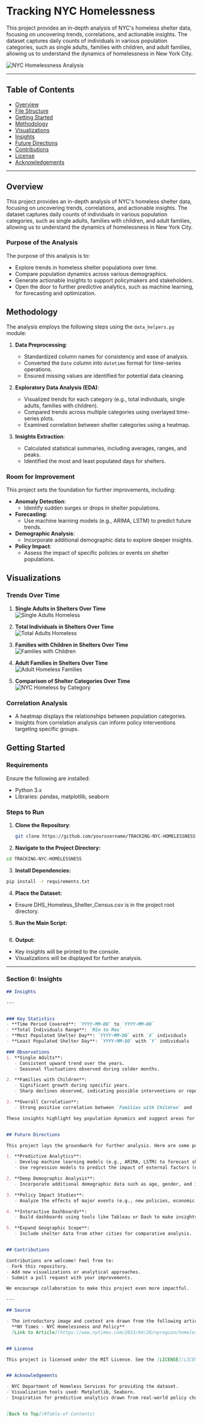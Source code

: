 # Tracking NYC Homelessness

This project provides an in-depth analysis of NYC's homeless shelter data, focusing on uncovering trends, correlations, and actionable insights. The dataset captures daily counts of individuals in various population categories, such as single adults, families with children, and adult families, allowing us to understand the dynamics of homelessness in New York City.

![NYC Homelessness Analysis](images/homeless_image_nyt.webp)

---

## Table of Contents

- [Overview](#overview)
- [File Structure](#file-structure)
- [Getting Started](#getting-started)
- [Methodology](#methodology)
- [Visualizations](#visualizations)
- [Insights](#insights)
- [Future Directions](#future-directions)
- [Contributions](#contributions)
- [License](#license)
- [Acknowledgements](#acknowledgements)

---

## Overview

This project provides an in-depth analysis of NYC's homeless shelter data, focusing on uncovering trends, correlations, and actionable insights. The dataset captures daily counts of individuals in various population categories, such as single adults, families with children, and adult families, allowing us to understand the dynamics of homelessness in New York City.

### Purpose of the Analysis

The purpose of this analysis is to:
- Explore trends in homeless shelter populations over time.
- Compare population dynamics across various demographics.
- Generate actionable insights to support policymakers and stakeholders.
- Open the door to further predictive analytics, such as machine learning, for forecasting and optimization.


## Methodology

The analysis employs the following steps using the `data_helpers.py` module:

1. **Data Preprocessing**:
   - Standardized column names for consistency and ease of analysis.
   - Converted the `Date` column into `datetime` format for time-series operations.
   - Ensured missing values are identified for potential data cleaning.

2. **Exploratory Data Analysis (EDA)**:
   - Visualized trends for each category (e.g., total individuals, single adults, families with children).
   - Compared trends across multiple categories using overlayed time-series plots.
   - Examined correlation between shelter categories using a heatmap.

3. **Insights Extraction**:
   - Calculated statistical summaries, including averages, ranges, and peaks.
   - Identified the most and least populated days for shelters.

### Room for Improvement

This project sets the foundation for further improvements, including:
- **Anomaly Detection**:
  - Identify sudden surges or drops in shelter populations.
- **Forecasting**:
  - Use machine learning models (e.g., ARIMA, LSTM) to predict future trends.
- **Demographic Analysis**:
  - Incorporate additional demographic data to explore deeper insights.
- **Policy Impact**:
  - Assess the impact of specific policies or events on shelter populations.


## Visualizations

### Trends Over Time

1. **Single Adults in Shelters Over Time**  
   ![Single Adults Homeless](images/single_adults_homeless.png)

2. **Total Individuals in Shelters Over Time**  
   ![Total Adults Homeless](images/total_adults_homeless.png)

3. **Families with Children in Shelters Over Time**  
   ![Families with Children](images/families_w_children_homeless.png)

4. **Adult Families in Shelters Over Time**  
   ![Adult Homeless Families](images/adult_homeless_families.png)

5. **Comparison of Shelter Categories Over Time**  
   ![NYC Homeless by Category](images/nyc_homeless_by_category.png)

### Correlation Analysis
- A heatmap displays the relationships between population categories.
- Insights from correlation analysis can inform policy interventions targeting specific groups.


## Getting Started

### Requirements
Ensure the following are installed:
- Python 3.x
- Libraries: pandas, matplotlib, seaborn

### Steps to Run
1. **Clone the Repository**:
   ```bash
   git clone https://github.com/yourusername/TRACKING-NYC-HOMELESSNESS.git

2. **Navigate to the Project Directory:**
  ```bash
cd TRACKING-NYC-HOMELESSNESS
```

3. **Install Dependencies:**
  ```bash
pip install -r requirements.txt
```

4. **Place the Dataset:**

- Ensure DHS_Homeless_Shelter_Census.csv is in the project root directory.

5. **Run the Main Script:**

```python main.py
```

6. **Output:**
- Key insights will be printed to the console.
- Visualizations will be displayed for further analysis.

---

### Section 6: Insights
```markdown
## Insights

---


### Key Statistics
- **Time Period Covered**: `YYYY-MM-DD` to `YYYY-MM-DD`
- **Total Individuals Range**: `Min to Max`
- **Most Populated Shelter Day**: `YYYY-MM-DD` with `X` individuals
- **Least Populated Shelter Day**: `YYYY-MM-DD` with `Y` individuals

### Observations
1. **Single Adults**:
   - Consistent upward trend over the years.
   - Seasonal fluctuations observed during colder months.

2. **Families with Children**:
   - Significant growth during specific years.
   - Sharp declines observed, indicating possible interventions or reporting changes.

3. **Overall Correlation**:
   - Strong positive correlation between `Families with Children` and `Total Individuals`.

These insights highlight key population dynamics and suggest areas for targeted policy action.


## Future Directions

This project lays the groundwork for further analysis. Here are some potential next steps:

1. **Predictive Analytics**:
   - Develop machine learning models (e.g., ARIMA, LSTM) to forecast shelter usage.
   - Use regression models to predict the impact of external factors (e.g., weather, policy changes).

2. **Deep Demographic Analysis**:
   - Incorporate additional demographic data such as age, gender, and income levels.

3. **Policy Impact Studies**:
   - Analyze the effects of major events (e.g., new policies, economic downturns) on shelter populations.

4. **Interactive Dashboards**:
   - Build dashboards using tools like Tableau or Dash to make insights more accessible.

5. **Expand Geographic Scope**:
   - Include shelter data from other cities for comparative analysis.


## Contributions

Contributions are welcome! Feel free to:
- Fork this repository.
- Add new visualizations or analytical approaches.
- Submit a pull request with your improvements.

We encourage collaboration to make this project even more impactful.

---

## Source

- The introductory image and context are drawn from the following article:  
  **NY Times - NYC Homelessness and Policy**  
  [Link to Article](https://www.nytimes.com/2023/04/28/nyregion/homelessness-shelters-nyc.html)


## License

This project is licensed under the MIT License. See the [LICENSE](LICENSE) file for details.


## Acknowledgements

- NYC Department of Homeless Services for providing the dataset.
- Visualization tools used: Matplotlib, Seaborn.
- Inspiration for predictive analytics drawn from real-world policy challenges.


[Back to Top](#Table-of-Contents)